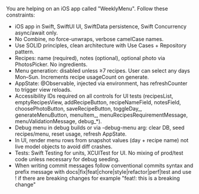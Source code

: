 You are helping on an iOS app called "WeeklyMenu". Follow these constraints:
- iOS app in Swift, SwiftUI UI, SwiftData persistence, Swift Concurrency async/await only.
- No Combine, no force-unwraps, verbose camelCase names.
- Use SOLID principles, clean architecture with Use Cases + Repository pattern.
- Recipes: name (required), notes (optional), optional photo via PhotosPicker. No ingredients.
- Menu generation: disabled unless ≥7 recipes. User can select any days Mon–Sun. Increments recipe usageCount on generate.
- AppState: @Observable, injected via environment, has refreshCounter to trigger view reloads.
- Accessibility IDs required on all controls for UI tests (recipesList, emptyRecipesView, addRecipeButton, recipeNameField, notesField, choosePhotoButton, saveRecipeButton, toggleDay_<Day>, generateMenuButton, menuItem_<Day>, menuRecipesRequirementMessage, menuValidationMessage, debug_*).
- Debug menu in debug builds or via -debug-menu arg: clear DB, seed recipes/menu, reset usage, refresh AppState.
- In UI, render menu rows from snapshot values (day + recipe name) not live model objects to avoid diff crashes.
- Tests: Swift Testing for units, XCUITest for UI. No mixing of prod/test code unless necessary for debug seeding.
- When writing commit messages follow conventional commits syntax and prefix message with docs|fix|feat|chore|style|refactor|perf|test and use ! if there are breaking changes for example "feat!: this is a breaking change" 

